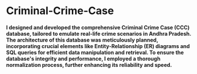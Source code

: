 # Criminal-Crime-Case

#### I designed and developed the comprehensive Criminal Crime Case (CCC) database, tailored to emulate real-life crime scenarios in Andhra Pradesh. The architecture of this database was meticulously planned, incorporating crucial elements like Entity-Relationship (ER) diagrams and SQL queries for efficient data manipulation and retrieval. To ensure the database's integrity and performance, I employed a thorough normalization process, further enhancing its reliability and speed.
